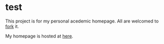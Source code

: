 # test

This project is for my personal acedemic homepage.
All are welcomed to [fork](https://help.github.com/articles/fork-a-repo/) it.

My homepage is hosted at [here](http://104.131.35.87/homepage).
